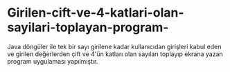 # Girilen-cift-ve-4-katlari-olan-sayilari-toplayan-program-
Java döngüler ile tek bir sayı girilene kadar kullanıcıdan girişleri kabul eden ve girilen değerlerden çift ve 4'ün katları olan sayıları toplayıp ekrana yazan program uygulaması yapılmıştır.
